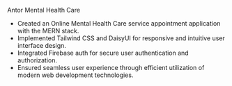 Antor Mental Health Care

- Created an Online Mental Health Care service appointment application with the MERN stack.
- Implemented Tailwind CSS and DaisyUI for responsive and intuitive user interface design.
- Integrated Firebase auth for secure user authentication and authorization.
- Ensured seamless user experience through efficient utilization of modern web development technologies.
